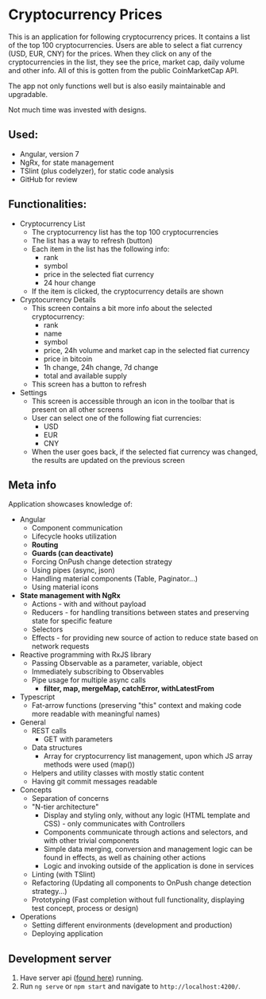 # Cryptocurrency Prices
This is an application for following cryptocurrency prices. It contains a list of the top 100 cryptocurrencies. Users are able to select a fiat currency (USD, EUR, CNY) for the prices. When they click on any of the cryptocurrencies in the list, they see the price, market cap, daily volume and other info. All of this is gotten from the public CoinMarketCap API.

The app not only functions well but is also easily maintainable and upgradable.

Not much time was invested with designs.

## Used:
- Angular, version 7
- NgRx, for state management
- TSlint (plus codelyzer), for static code analysis
- GitHub for review

## Functionalities:
- Cryptocurrency List
  - The cryptocurrency list has the top 100 cryptocurrencies
  - The list has a way to refresh (button)
  - Each item in the list has the following info:
    - rank
    - symbol
    - price in the selected fiat currency
    - 24 hour change
  - If the item is clicked, the cryptocurrency details are shown
- Cryptocurrency Details
  - This screen contains a bit more info about the selected cryptocurrency:
    - rank
    - name
    - symbol
    - price, 24h volume and market cap in the selected fiat currency
    - price in bitcoin
    - 1h change, 24h change, 7d change
    - total and available supply
  - This screen has a button to refresh
- Settings
  - This screen is accessible through an icon in the toolbar that is present on all other screens
  - User can select one of the following fiat currencies:
    - USD
    - EUR
    - CNY
  - When the user goes back, if the selected fiat currency was changed, the results are updated on the previous screen

## Meta info
Application showcases knowledge of:
- Angular
  - Component communication
  - Lifecycle hooks utilization
  - **Routing**
  - **Guards (can deactivate)**
  - Forcing OnPush change detection strategy 
  - Using pipes (async, json)
  - Handling material components (Table, Paginator...)
  - Using material icons
- **State management with NgRx**
  - Actions - with and without payload
  - Reducers - for handling transitions between states and preserving state for specific feature
  - Selectors
  - Effects - for providing new source of action to reduce state based on network requests
- Reactive programming with RxJS library
  - Passing Observable as a parameter, variable, object
  - Immediately subscribing to Observables
  - Pipe usage for multiple async calls
    - **filter, map, mergeMap, catchError, withLatestFrom** 
- Typescript
  - Fat-arrow functions (preserving "this" context and making code more readable with meaningful names)
- General
  - REST calls
    - GET with parameters
  - Data structures
    - Array for cryptocurrency list management, upon which JS array methods were used (map())
  - Helpers and utility classes with mostly static content
  - Having git commit messages readable
- Concepts
  - Separation of concerns
  - "N-tier architecture"
    - Display and styling only, without any logic (HTML template and CSS) - only communicates with Controllers
    - Components communicate through actions and selectors, and with other trivial components
    - Simple data merging, conversion and management logic can be found in effects, as well as chaining other actions
    - Logic and invoking outside of the application is done in services
  - Linting (with TSlint)
  - Refactoring (Updating all components to OnPush change detection strategy...)
  - Prototyping (Fast completion without full functionality, displaying test concept, process or design)
- Operations
  - Setting different environments (development and production)
  - Deploying application

## Development server
1. Have server api ([found here](https://github.com/edinfazlic/cryptocurrency-prices-api)) running. 
1. Run `ng serve` or `npm start` and navigate to `http://localhost:4200/`.
